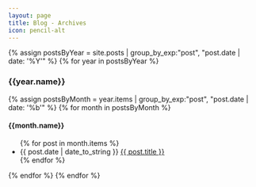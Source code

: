 ```yaml
---
layout: page
title: Blog - Archives
icon: pencil-alt
---
```


{% assign postsByYear = site.posts | group_by_exp:"post", "post.date | date: '%Y'"  %}
{% for year in postsByYear %}
<h3 class="archive-year">{{year.name}}</h3>
{% assign postsByMonth = year.items | group_by_exp:"post", "post.date | date: '%b'"  %}
{% for month in postsByMonth %}
<div>
<h4 class="archive-month">{{month.name}}</h4>
<ul class="archive-list">
    {% for post in month.items %}
    <li>
        <span class="archive-date">{{ post.date | date_to_string }}</span>
        <a href="{{site.baseurl}}{{ post.url }}" class="archive-title">
            {{ post.title }}
        </a>
    </li>
    {% endfor %}
</ul>
</div>
{% endfor %}
{% endfor %}
<!--{% assign postsByYearMonth = site.posts | group_by_exp:"post", "post.date | date: '%Y %b'"  %}
{% for yearMonth in postsByYearMonth %}
{{yearMonth}}
<h3>{{ yearMonth.name }}</h3>
<ul>
    {% for post in yearMonth.items %}
    <li><a href="{{ post.url }}">{{ post.title }}</a></li>
    {% endfor %}
</ul>
{% endfor %}-->
<!--{% for post in site.posts %}
{% assign currentDate = post.date | date: "%B %Y" %}
{% assign currentYear = post.date | date: "%Y" %}
{% assign currentMonth = post.date | date: "%B" %}
{% if currentDate != myDate %}
{% unless forloop.first %}</ul>{% endunless %}
<h1>{{ currentDate }}</h1>
<ul style="list-style-type: none;">
{% assign myDate = currentDate %}
{% endif %}
<li>
    <span>{{ post.date | date_to_string }}</span> -
    <a href="{{ post.url }}">
        {{ post.title }}
    </a>
</li>
{% if forloop.last %}</ul>{% endif %}
{% endfor %}-->
